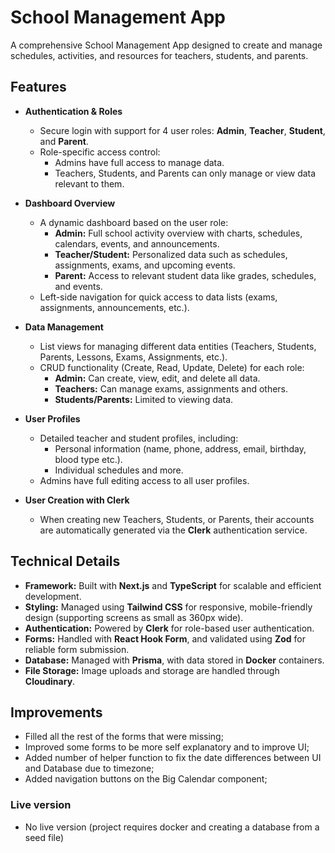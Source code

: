 # School Management App

A comprehensive School Management App designed to create and manage schedules, activities, and resources for teachers, students, and parents.

## Features

- **Authentication & Roles**

  - Secure login with support for 4 user roles: **Admin**, **Teacher**, **Student**, and **Parent**.
  - Role-specific access control:
    - Admins have full access to manage data.
    - Teachers, Students, and Parents can only manage or view data relevant to them.

- **Dashboard Overview**

  - A dynamic dashboard based on the user role:
    - **Admin:** Full school activity overview with charts, schedules, calendars, events, and announcements.
    - **Teacher/Student:** Personalized data such as schedules, assignments, exams, and upcoming events.
    - **Parent:** Access to relevant student data like grades, schedules, and events.
  - Left-side navigation for quick access to data lists (exams, assignments, announcements, etc.).

- **Data Management**

  - List views for managing different data entities (Teachers, Students, Parents, Lessons, Exams, Assignments, etc.).
  - CRUD functionality (Create, Read, Update, Delete) for each role:
    - **Admin:** Can create, view, edit, and delete all data.
    - **Teachers:** Can manage exams, assignments and others.
    - **Students/Parents:** Limited to viewing data.

- **User Profiles**

  - Detailed teacher and student profiles, including:
    - Personal information (name, phone, address, email, birthday, blood type etc.).
    - Individual schedules and more.
  - Admins have full editing access to all user profiles.

- **User Creation with Clerk**
  - When creating new Teachers, Students, or Parents, their accounts are automatically generated via the **Clerk** authentication service.

## Technical Details

- **Framework:** Built with **Next.js** and **TypeScript** for scalable and efficient development.
- **Styling:** Managed using **Tailwind CSS** for responsive, mobile-friendly design (supporting screens as small as 360px wide).
- **Authentication:** Powered by **Clerk** for role-based user authentication.
- **Forms:** Handled with **React Hook Form**, and validated using **Zod** for reliable form submission.
- **Database:** Managed with **Prisma**, with data stored in **Docker** containers.
- **File Storage:** Image uploads and storage are handled through **Cloudinary**.

## Improvements

- Filled all the rest of the forms that were missing;
- Improved some forms to be more self explanatory and to improve UI;
- Added number of helper function to fix the date differences between UI and Database due to timezone;
- Added navigation buttons on the Big Calendar component;

### Live version

- No live version (project requires docker and creating a database from a seed file)
